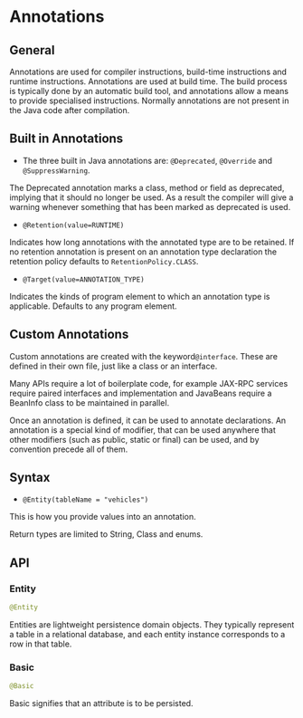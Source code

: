 # Annotations

## General

Annotations are used for compiler instructions, build-time instructions and runtime instructions. Annotations are used at build time. The build process is typically done by an automatic build tool, and annotations allow a means to provide specialised instructions. Normally annotations are not present in the Java code after compilation.

## Built in Annotations

* The three built in Java annotations are: `@Deprecated`, `@Override` and `@SuppressWarning`.

The Deprecated annotation marks a class, method or field as deprecated, implying that it should no longer be used. As a result the compiler will give a warning whenever something that has been marked as deprecated is used.

* `@Retention(value=RUNTIME)`

Indicates how long annotations with the annotated type are to be retained. If no retention annotation is present on an annotation type declaration the retention policy defaults to `RetentionPolicy.CLASS`.

* `@Target(value=ANNOTATION_TYPE)`

Indicates the kinds of program element to which an annotation type is applicable. Defaults to any program element.

## Custom Annotations

Custom annotations are created with the keyword`@interface`. These are defined in their own file, just like a class or an interface.

Many APIs require a lot of boilerplate code, for example JAX-RPC services require paired interfaces and implementation and JavaBeans require a BeanInfo class to be maintained in parallel.

Once an annotation is defined, it can be used to annotate declarations. An annotation is a special kind of modifier, that can be used anywhere that other modifiers (such as public, static or final) can be used, and by convention precede all of them.



## Syntax

* `@Entity(tableName = "vehicles")`

This is how you provide values into an annotation.

Return types are limited to String, Class and enums.

## API

### Entity

```Java
@Entity
```

Entities are lightweight persistence domain objects. They typically represent a table in a relational database, and each entity instance corresponds to a row in that table.

### Basic

```Java
@Basic
```

Basic signifies that an attribute is to be persisted.
